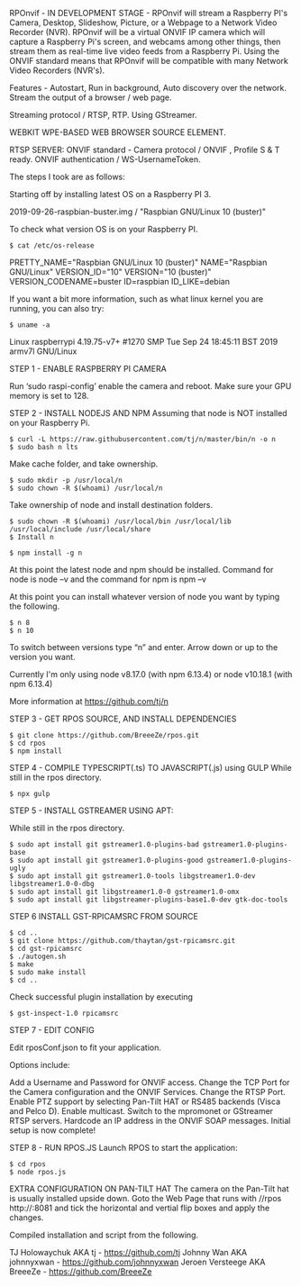 RPOnvif - IN DEVELOPMENT STAGE -
RPOnvif will stream a Raspberry PI's Camera, Desktop, Slideshow, Picture, or a Webpage to a Network Video Recorder (NVR). RPOnvif will be a virtual ONVIF IP camera which will capture a Raspberry Pi's screen, and webcams among other things, then stream them as real-time live video feeds from a Raspberry Pi. Using the ONVIF standard means that RPOnvif will be compatible with many Network Video Recorders (NVR's).

Features - Autostart, Run in background, Auto discovery over the network. Stream the output of a browser / web page.

Streaming protocol / RTSP, RTP. Using GStreamer.

WEBKIT WPE-BASED WEB BROWSER SOURCE ELEMENT.

RTSP SERVER: ONVIF standard - Camera protocol / ONVIF , Profile S & T ready. ONVIF authentication / WS-UsernameToken.

The steps I took are as follows:

Starting off by installing latest OS on a Raspberry PI 3.

2019-09-26-raspbian-buster.img / "Raspbian GNU/Linux 10 (buster)"

To check what version OS is on your Raspberry PI.
```
$ cat /etc/os-release
```
PRETTY_NAME="Raspbian GNU/Linux 10 (buster)" NAME="Raspbian GNU/Linux" VERSION_ID="10" VERSION="10 (buster)" VERSION_CODENAME=buster ID=raspbian ID_LIKE=debian

If you want a bit more information, such as what linux kernel you are running, you can also try:
```
$ uname -a
```
Linux raspberrypi 4.19.75-v7+ #1270 SMP Tue Sep 24 18:45:11 BST 2019 armv7l GNU/Linux

STEP 1 - ENABLE RASPBERRY PI CAMERA

Run ‘sudo raspi-config’ enable the camera and reboot. Make sure your GPU memory is set to 128.

STEP 2 - INSTALL NODEJS AND NPM Assuming that node is NOT installed on your Raspberry Pi.
```
$ curl -L https://raw.githubusercontent.com/tj/n/master/bin/n -o n
$ sudo bash n lts
```
Make cache folder, and take ownership.
```
$ sudo mkdir -p /usr/local/n
$ sudo chown -R $(whoami) /usr/local/n
```
Take ownership of node and install destination folders.
```
$ sudo chown -R $(whoami) /usr/local/bin /usr/local/lib /usr/local/include /usr/local/share
$ Install n
```
```
$ npm install -g n
```
At this point the latest node and npm should be installed. Command for node is node –v and the command for npm is npm –v

At this point you can install whatever version of node you want by typing the following.
```
$ n 8
$ n 10
```
To switch between versions type “n” and enter. Arrow down or up to the version you want.

Currently I'm only using node v8.17.0 (with npm 6.13.4) or node v10.18.1 (with npm 6.13.4)

More information at https://github.com/tj/n

STEP 3 - GET RPOS SOURCE, AND INSTALL DEPENDENCIES
```
$ git clone https://github.com/BreeeZe/rpos.git
$ cd rpos
$ npm install
```
STEP 4 - COMPILE TYPESCRIPT(.ts) TO JAVASCRIPT(.js) using GULP While still in the rpos directory.
```
$ npx gulp
```
STEP 5 - INSTALL GSTREAMER USING APT:

While still in the rpos directory.
```
$ sudo apt install git gstreamer1.0-plugins-bad gstreamer1.0-plugins-base
$ sudo apt install git gstreamer1.0-plugins-good gstreamer1.0-plugins-ugly
$ sudo apt install git gstreamer1.0-tools libgstreamer1.0-dev libgstreamer1.0-0-dbg
$ sudo apt install git libgstreamer1.0-0 gstreamer1.0-omx
$ sudo apt install git libgstreamer-plugins-base1.0-dev gtk-doc-tools
```
STEP 6 INSTALL GST-RPICAMSRC FROM SOURCE
```
$ cd ..
$ git clone https://github.com/thaytan/gst-rpicamsrc.git
$ cd gst-rpicamsrc
$ ./autogen.sh
$ make
$ sudo make install
$ cd ..
```
Check successful plugin installation by executing
```
$ gst-inspect-1.0 rpicamsrc
```
STEP 7 - EDIT CONFIG

Edit rposConf.json to fit your application.

Options include:

Add a Username and Password for ONVIF access.
Change the TCP Port for the Camera configuration and the ONVIF Services.
Change the RTSP Port.
Enable PTZ support by selecting Pan-Tilt HAT or RS485 backends (Visca and Pelco D).
Enable multicast.
Switch to the mpromonet or GStreamer RTSP servers.
Hardcode an IP address in the ONVIF SOAP messages.
Initial setup is now complete!

STEP 8 - RUN RPOS.JS Launch RPOS to start the application:
```
$ cd rpos
$ node rpos.js
```
EXTRA CONFIGURATION ON PAN-TILT HAT The camera on the Pan-Tilt hat is usually installed upside down. Goto the Web Page that runs with //rpos http://:8081 and tick the horizontal and vertial flip boxes and apply the changes.

Compiled installation and script from the following.

TJ Holowaychuk AKA tj - https://github.com/tj Johnny Wan AKA johnnyxwan - https://github.com/johnnyxwan Jeroen Versteege AKA BreeeZe - https://github.com/BreeeZe
